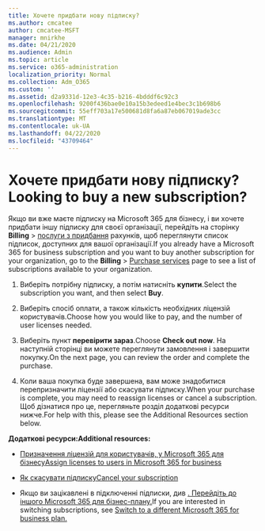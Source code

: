 ```yaml
---
title: Хочете придбати нову підписку?
ms.author: cmcatee
author: cmcatee-MSFT
manager: mnirkhe
ms.date: 04/21/2020
ms.audience: Admin
ms.topic: article
ms.service: o365-administration
localization_priority: Normal
ms.collection: Adm_O365
ms.custom: ''
ms.assetid: d2a9331d-12e3-4c35-b216-4bdddf6c92c3
ms.openlocfilehash: 9200f436bae0e10a15b3edeed1e4bec3c1b698b6
ms.sourcegitcommit: 55eff703a17e500681d8fa6a87eb067019ade3cc
ms.translationtype: MT
ms.contentlocale: uk-UA
ms.lasthandoff: 04/22/2020
ms.locfileid: "43709464"
---
```

# <a name="looking-to-buy-a-new-subscription"></a><span data-ttu-id="c5be6-102">Хочете придбати нову підписку?</span><span class="sxs-lookup"><span data-stu-id="c5be6-102">Looking to buy a new subscription?</span></span>

<span data-ttu-id="c5be6-103">Якщо ви вже маєте підписку на Microsoft 365 для бізнесу, і ви хочете придбати іншу підписку для своєї організації, перейдіть на сторінку **Billing** \> [послуги з придбання](https://go.microsoft.com/fwlink/p/?linkid=868433) рахунків, щоб переглянути список підписок, доступних для вашої організації.</span><span class="sxs-lookup"><span data-stu-id="c5be6-103">If you already have a Microsoft 365 for business subscription and you want to buy another subscription for your organization, go to the **Billing** \> [Purchase services](https://go.microsoft.com/fwlink/p/?linkid=868433) page to see a list of subscriptions available to your organization.</span></span>
 
1. <span data-ttu-id="c5be6-104">Виберіть потрібну підписку, а потім натисніть **купити**.</span><span class="sxs-lookup"><span data-stu-id="c5be6-104">Select the subscription you want, and then select **Buy**.</span></span>

2. <span data-ttu-id="c5be6-105">Виберіть спосіб оплати, а також кількість необхідних ліцензій користувачів.</span><span class="sxs-lookup"><span data-stu-id="c5be6-105">Choose how you would like to pay, and the number of user licenses needed.</span></span>

3. <span data-ttu-id="c5be6-106">Виберіть пункт **перевірити зараз**.</span><span class="sxs-lookup"><span data-stu-id="c5be6-106">Choose **Check out now**.</span></span> <span data-ttu-id="c5be6-107">На наступній сторінці ви можете переглянути замовлення і завершити покупку.</span><span class="sxs-lookup"><span data-stu-id="c5be6-107">On the next page, you can review the order and complete the purchase.</span></span>

4. <span data-ttu-id="c5be6-108">Коли ваша покупка буде завершена, вам може знадобитися перепризначити ліцензії або скасувати підписку.</span><span class="sxs-lookup"><span data-stu-id="c5be6-108">When your purchase is complete, you may need to reassign licenses or cancel a subscription.</span></span> <span data-ttu-id="c5be6-109">Щоб дізнатися про це, перегляньте розділ додаткові ресурси нижче.</span><span class="sxs-lookup"><span data-stu-id="c5be6-109">For help with this, please see the Additional Resources section below.</span></span>

 <span data-ttu-id="c5be6-110">**Додаткові ресурси:**</span><span class="sxs-lookup"><span data-stu-id="c5be6-110">**Additional resources:**</span></span>
  
- [<span data-ttu-id="c5be6-111">Призначення ліцензій для користувачів, у Microsoft 365 для бізнесу</span><span class="sxs-lookup"><span data-stu-id="c5be6-111">Assign licenses to users in Microsoft 365 for business</span></span>](https://docs.microsoft.com/office365/admin/subscriptions-and-billing/assign-licenses-to-users)
    
- [<span data-ttu-id="c5be6-112">Як скасувати підписку</span><span class="sxs-lookup"><span data-stu-id="c5be6-112">Cancel your subscription</span></span>](https://docs.microsoft.com/office365/admin/subscriptions-and-billing/cancel-your-subscription)
    
- <span data-ttu-id="c5be6-113">Якщо ви зацікавлені в підключенні підписки, див [. Перейдіть до іншого Microsoft 365 для бізнес-плану.](https://docs.microsoft.com/office365/admin/subscriptions-and-billing/switch-to-a-different-plan)</span><span class="sxs-lookup"><span data-stu-id="c5be6-113">If you are interested in switching subscriptions, see [Switch to a different Microsoft 365 for business plan.](https://docs.microsoft.com/office365/admin/subscriptions-and-billing/switch-to-a-different-plan)</span></span>